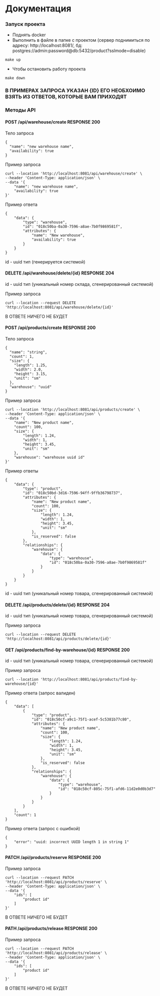 # Документация

### Запуск проекта
* Поднять docker
* Выполнить в файле в папке с проектом (сервер поднимиться по адресу: http://localhost:8081/, бд: postgres://admin:password@db:5432/product?sslmode=disable)
```shell
make up
```
* Чтобы остановить работу проекта 
```shell
make down
```

###  В ПРИМЕРАХ ЗАПРОСА УКАЗАН {ID} ЕГО НЕОБХОИМО ВЗЯТЬ ИЗ ОТВЕТОВ, КОТОРЫЕ ВАМ ПРИХОДЯТ

### Методы API
#### POST /api/warehouse/create RESPONSE 200

Тело запроса
```json5
{
  "name": "new warehouse name",
  "availability": true
}
```
Пример запроса
```shell
curl --location 'http://localhost:8081/api/warehouse/create' \
--header 'Content-Type: application/json' \
--data '{
    "name": "new warehouse name",
    "availability": true
}'
```

Пример ответа
```json5
{
    "data": {
        "type": "warehouse",
        "id": "018c50ba-0a30-7596-a8ae-7b0f9869581f",
        "attributes": {
            "name": "New warehouse",
            "availability": true
        }
    }
}
```
id - uuid тип (генерируется системой)

#### DELETE /api/warehouse/delete/{id} RESPONSE 204
id - uuid тип (уникальный номер склада, сгенерированный системой)

Пример запроса
```shell
curl --location --request DELETE 'http://localhost:8081/api/warehouse/delete/{id}'
```

В ОТВЕТЕ НИЧЕГО НЕ БУДЕТ

#### POST /api/products/create RESPONSE 200

Тело запроса
```json5
{
  "name": "string",
  "count": 1,
  "size": {
    "length": 1.25,
    "width": 2.0,
    "height": 3.15,
    "unit": "sm"
  },
  "warehouse": "uuid"
}
```

Пример запроса
```shell
curl --location 'http://localhost:8081/api/products/create' \
--header 'Content-Type: application/json' \
--data '{
    "name": "New product name",
    "count": 100,
    "size": {
        "length": 1.24,
        "width": 1,
        "height": 3.45,
        "unit": "sm"
    },
    "warehouse": "warehouse uuid id"
}'
```

Пример ответы
```json5
{
    "data": {
        "type": "product",
        "id": "018c50bd-3d16-7596-94ff-9ffb36798737",
        "attributes": {
            "name": "New product name",
            "count": 100,
            "size": {
                "length": 1.24,
                "width": 1,
                "height": 3.45,
                "unit": "sm"
            },
            "is_reserved": false
        },
        "relationships": {
            "warehouse": {
                "data": {
                    "type": "warehouse",
                    "id": "018c50ba-0a30-7596-a8ae-7b0f9869581f"
                }
            }
        }
    }
}
```
id - uuid тип (уникальный номер товара, сгенерированный системой)

#### DELETE /api/products/delete/{id} RESPONSE 204
id - uuid тип (уникальный номер товара, сгенерированный системой)

Пример запроса
```shell
curl --location --request DELETE 'http://localhost:8081/api/products/delete/{id}'
```

#### GET /api/products/find-by-warehouse/{id} RESPONSE 200
id - uuid тип (уникальный номер товара, сгенерированный системой)

Пример запроса
```shell
curl --location 'http://localhost:8081/api/products/find-by-warehouse/{id}'
```

Пример ответа (запрос валиден)
```json5
{
    "data": [
        {
            "type": "product",
            "id": "018c50cf-a9c1-75f1-acef-5c5381b77c80",
            "attributes": {
                "name": "New product name",
                "count": 100,
                "size": {
                    "length": 1.24,
                    "width": 1,
                    "height": 3.45,
                    "unit": "sm"
                },
                "is_reserved": false
            },
            "relationships": {
                "warehouse": {
                    "data": {
                        "type": "warehouse",
                        "id": "018c50cf-805c-75f1-afd6-11d2e0d0b3d7"
                    }
                }
            }
        }
    ],
    "count": 1
}
```

Пример ответа (запрос с ошибкой)
```json5
{
    "error": "uuid: incorrect UUID length 1 in string 1"
}
```

#### PATCH /api/products/reserve RESPONSE 200

Пример запроса
```shell
curl --location --request PATCH 'http://localhost:8081/api/products/reserve' \
--header 'Content-Type: application/json' \
--data '{
    "ids": [
        "product id"
    ]
}'
```

В ОТВЕТЕ НИЧЕГО НЕ БУДЕТ

#### PATH /api/products/release RESPONSE 200

Пример запроса
```shell
curl --location --request PATCH 'http://localhost:8081/api/products/release' \
--header 'Content-Type: application/json' \
--data '{
    "ids": [
        "product id"
    ]
}'
```

В ОТВЕТЕ НИЧЕГО НЕ БУДЕТ
